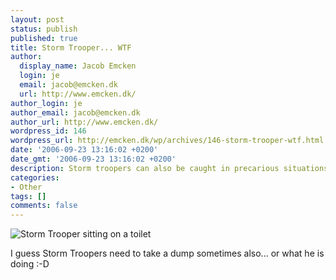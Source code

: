 ```yaml
---
layout: post
status: publish
published: true
title: Storm Trooper... WTF
author:
  display_name: Jacob Emcken
  login: je
  email: jacob@emcken.dk
  url: http://www.emcken.dk/
author_login: je
author_email: jacob@emcken.dk
author_url: http://www.emcken.dk/
wordpress_id: 146
wordpress_url: http://emcken.dk/wp/archives/146-storm-trooper-wtf.html
date: '2006-09-23 13:16:02 +0200'
date_gmt: '2006-09-23 13:16:02 +0200'
description: Storm troopers can also be caught in precarious situations.
categories:
- Other
tags: []
comments: false
---
```

<img src="/public/media/storm_trooper_on_toilet.jpg" alt="Storm Trooper sitting on a toilet" />

I guess Storm Troopers need to take a dump sometimes also... or what he is doing :-D

